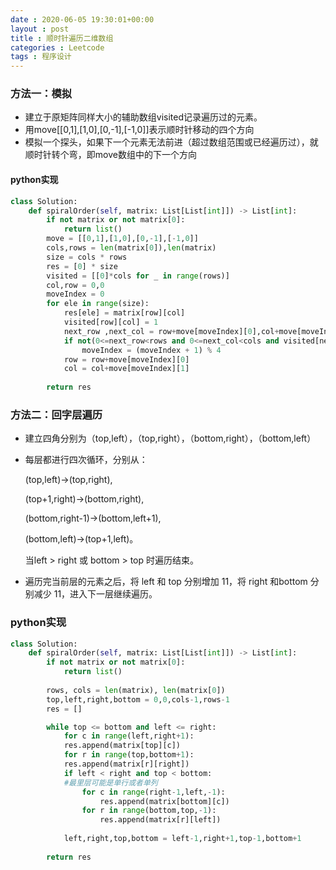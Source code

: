 ```yaml
---
date : 2020-06-05 19:30:01+00:00
layout : post
title : 顺时针遍历二维数组
categories : Leetcode
tags : 程序设计
---
```


### 方法一：模拟

* 建立于原矩阵同样大小的辅助数组visited记录遍历过的元素。
* 用move[[0,1],[1,0],[0,-1],[-1,0]]表示顺时针移动的四个方向
* 模拟一个探头，如果下一个元素无法前进（超过数组范围或已经遍历过），就顺时针转个弯，即move数组中的下一个方向
  
#### python实现
```python
class Solution:
    def spiralOrder(self, matrix: List[List[int]]) -> List[int]:
        if not matrix or not matrix[0]:
            return list()
        move = [[0,1],[1,0],[0,-1],[-1,0]]
        cols,rows = len(matrix[0]),len(matrix)
        size = cols * rows
        res = [0] * size
        visited = [[0]*cols for _ in range(rows)]
        col,row = 0,0
        moveIndex = 0
        for ele in range(size):
            res[ele] = matrix[row][col]
            visited[row][col] = 1
            next_row ,next_col = row+move[moveIndex][0],col+move[moveIndex][1]
            if not(0<=next_row<rows and 0<=next_col<cols and visited[next_row][next_col]==0):
                moveIndex = (moveIndex + 1) % 4
            row = row+move[moveIndex][0]
            col = col+move[moveIndex][1]
        
        return res

```

### 方法二：回字层遍历

* 建立四角分别为（top,left），（top,right），（bottom,right），（bottom,left）
* 每层都进行四次循环，分别从：
  
  (top,left)->(top,right),

  (top+1,right)->(bottom,right),

  (bottom,right-1)->(bottom,left+1),

  (bottom,left)->(top+1,left)。

  当left > right 或 bottom > top 时遍历结束。

* 遍历完当前层的元素之后，将 left 和 top 分别增加 11，将 right 和bottom 分别减少 11，进入下一层继续遍历。
  
### python实现
```python
class Solution:
    def spiralOrder(self, matrix: List[List[int]]) -> List[int]:
        if not matrix or not matrix[0]:
            return list()
        
        rows, cols = len(matrix), len(matrix[0])
        top,left,right,bottom = 0,0,cols-1,rows-1
        res = []

        while top <= bottom and left <= right:
            for c in range(left,right+1):
            res.append(matrix[top][c])
            for r in range(top,bottom+1):
            res.append(matrix[r][right])
            if left < right and top < bottom:
            #最里层可能是单行或者单列
                for c in range(right-1,left,-1):
                    res.append(matrix[bottom][c])
                for r in range(bottom,top,-1):
                    res.append(matrix[r][left])
            
            left,right,top,bottom = left-1,right+1,top-1,bottom+1
        
        return res

```
